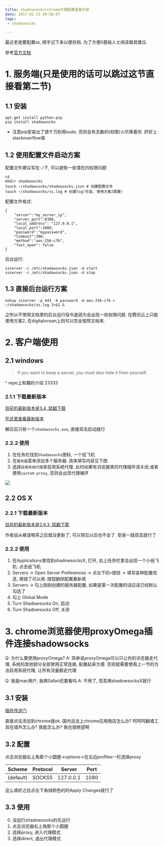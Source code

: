 ```yaml
---
title: shadowsocks+chrome代理配置速查手册
date: 2017-02-23 00:56:07
tags:
 - shadowsocks

---
```


最近老是要配置ss, 顺手记下来以便存档. 为了方便0基础人士阅读极其傻瓜

<!--more-->

参考[官方文档](https://github.com/shadowsocks/shadowsocks/tree/master)

# 1. 服务端(只是使用的话可以跳过这节直接看第二节)

## 1.1 安装

```
apt-get install python-pip
pip install shadowsocks
```

 - 注意pip安装出了错千万别用sudo, 否则会有无数的(权限)火坑等着你. 好好上stackoverflow查

## 1.2 使用配置文件启动方案

配置文件建议写在`~/`下, 可以避免一些潜在的权限问题

```
cd
mkdir shadowsocks
touch ~/shadowsocks/shadowsocks.json # 创建配置文件
touch ~/shadowsocks/ss.log # 创建log(可选, 使用方案2需要)
```

配置文件格式:

```
{
    "server":"my_server_ip",
    "server_port":8388,
    "local_address": "127.0.0.1",
    "local_port":1080,
    "password":"mypassword",
    "timeout":300,
    "method":"aes-256-cfb",
    "fast_open": false
}
```

后台运行:
```
ssserver -c /etc/shadowsocks.json -d start
ssserver -c /etc/shadowsocks.json -d stop
```

## 1.3 直接后台运行方案

```
nohup ssserver -p 443 -k password -m aes-256-cfb > ~/shadowsocks/ss.log 2>&1 &
```

之所以不使用文档里的后台运行指令是因为会出现一些权限问题. 在腾讯云上只能使用方案2, 在digitalocean上则可以完全按照文档来.

# 2. 客户端使用

## 2.1 windows

> If you want to keep a secret, you must also hide it from yourself.

^ repo上有趣的介绍 23333

### 2.1.1 下载最新版本

[目前的最新版本是3.4, 猛戳下载](https://github.com/shadowsocks/shadowsocks-windows/releases/download/3.4.3/Shadowsocks-3.4.3.zip)

[在这里查看最新版本](https://github.com/shadowsocks/shadowsocks-windows/releases)

解压后只有一个`shadowsocks.exe`, 直接双击启动就行

### 2.2.2 使用

1. 在任务栏找到`Shadowsocks`图标, 一个纸飞机
2. 在`服务器`菜单添加多个服务器. 具体填写内容见下图
3. 选择`启用系统代理`来启用系统代理, 此时如果有浏览器里的代理插件请关闭,或者使用`system proxy`, 否则会出现代理循环

![](http://www.godusevpn.cc/assets/img/wiki/windows-shadowsocks-02.png)

## 2.2 OS X

### 2.2.1 下载最新版本

[目前的最新版本是2.6.3, 猛戳下载](https://github.com/shadowsocks/shadowsocks-iOS/releases/download/2.6.3/ShadowsocksX-2.6.3.dmg)

作者自从被请喝茶之后就没更新了, 可以预见以后也不会了. 安装一路双击就行了

### 2.2.2 使用

1. 在Applications里找到shadowsocksX, 打开, 右上任务栏里会出现一个小纸飞机. 点击纸飞机
2. Servers -> Open Server Preferences -> 点左下的`+`按钮 -> 填写各种配置信息, 填错了可以用`-`按钮删除配置重新填
3. Servers -> 勾上刚刚创建的服务器配置, 如果是第一次配置的话应该已经默认勾选了
3. 勾上 Global Mode
4. Turn Shadowsocks On, 启动
5. Turn Shadowsocks Off, 关闭

# 3. chrome浏览器使用proxyOmega插件连接shadowsocks

Q: 为什么要使用proxyOmega?
A: 简单说proxyOmega可以只让你的浏览器走代理, 系统的其他部分全部使用正常连接, 配置起来方便. 否则就需要使用上一节的方法启用系统代理, 让所有流量都走代理

Q: 我是mac用户, 我用Safari还要看吗
A: 不用了, 乖乖用shadowsocksX就行

## 3.1 安装

[插件传送门](https://chrome.google.com/webstore/detail/proxy-switchyomega/padekgcemlokbadohgkifijomclgjgif?hl=en)

直接点击添加到chrome就ok. 国内没法上chrome应用商店怎么办? 呵呵呵翻墙工具在墙外怎么办? 我能怎么办? 我也很绝望啊

## 3.2 配置

点击浏览器右上角那个小圆圈->options->在左边profiles一栏选择proxy

Scheme | Protocol | Server | Port    
-------|----------|--------|------
(default) | SOCKS5 | 127.0.0.1 | 1080

这么填好之后点左下角绿颜色的的Apply Changes就行了

## 3.3 使用

0. 没运行shadowsocks的先运行
1. 点击浏览器右上角那个小圆圈
2. 选择proxy, 进入代理模式
3. 选择direct, 退出代理模式
